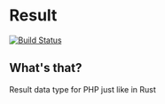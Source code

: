 Result
======

[![Build Status](https://api.travis-ci.org/nikita2206/result.svg?branch=master)](https://travis-ci.org/nikita2206/result)

What's that?
------------

Result data type for PHP just like in Rust
